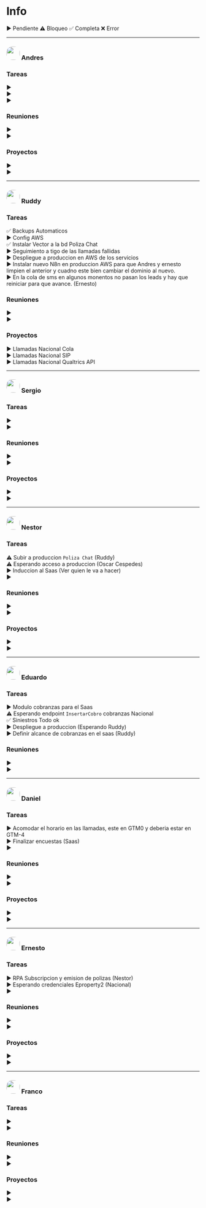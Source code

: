 
# Info

▶️ Pendiente 
⚠️ Bloqueo 
✅ Completa 
❌ Error


---
### <img alt="" src="https://avatars.githubusercontent.com/u/190029028?s=40&v=4" width="35px" style="border-radius:15px"/> Andres



### Tareas

▶️   
▶️   
▶️   

### Reuniones

▶️   
▶️ 

### Proyectos

▶️   
▶️ 

---
### <img alt="" src="https://avatars.githubusercontent.com/u/7370358?v=4" width="35px" style="border-radius:15px"/> Ruddy


### Tareas

✅ Backups Automaticos  
▶️ Config AWS  
✅ Instalar Vector a la bd Poliza Chat  
▶️ Seguimiento a tigo de las llamadas fallidas   
▶️ Despliegue a produccion en AWS de los servicios  
▶️ Instalar nuevo N8n en produccion AWS para que Andres y ernesto limpien el anterior y cuadno este bien cambiar el dominio al nuevo.  
▶️ En la cola de sms en algunos monentos no pasan los leads y hay que reiniciar para que avance. (Ernesto)



### Reuniones

▶️   
▶️ 

### Proyectos

▶️ Llamadas Nacional Cola  
▶️ Llamadas Nacional SIP  
▶️ Llamadas Nacional Qualtrics API  


---
### <img alt="" src="https://avatars.githubusercontent.com/u/203130737?s=96&v=4" width="35px" style="border-radius:15px"/> Sergio


### Tareas

▶️   
▶️ 


### Reuniones

▶️   
▶️ 

### Proyectos

▶️   
▶️ 

---
### <img alt="" src="https://avatars.githubusercontent.com/u/87881011?s=40&v=4" width="35px" style="border-radius:15px"/> Nestor


### Tareas

⚠️ Subir a produccion `Poliza Chat` (Ruddy)  
⚠️ Esperando acceso a produccion (Oscar Cespedes)  
▶️ Induccion al Saas (Ver quien le va a hacer)  
▶️   

### Reuniones

▶️   
▶️ 


### Proyectos

▶️   
▶️ 


---
### <img alt="" src="https://avatars.githubusercontent.com/u/52632798?s=40&v=4" width="35px" style="border-radius:15px"/> Eduardo


### Tareas

▶️ Modulo cobranzas para el Saas  
⚠️ Esperando endpoint `InsertarCobro` cobranzas Nacional  
✅ Siniestros Todo ok  
▶️ Despliegue a produccion (Esperando Ruddy)  
▶️ Definir alcance de cobranzas en el saas (Ruddy) 

### Reuniones

▶️   
▶️ 

---
### <img alt="" src="https://avatars.githubusercontent.com/u/88285208?s=40&v=4" width="35px" style="border-radius:15px"/> Daniel


### Tareas

▶️ Acomodar el horario en las llamadas, este en GTM0 y deberia estar en GTM-4  
▶️ Finalizar encuestas (Saas)  
▶️ 

### Reuniones

▶️   
▶️ 


### Proyectos

▶️   
▶️ 


---
### <img alt="" src="https://avatars.githubusercontent.com/u/219041156?s=40&v=4" width="35px" style="border-radius:15px"/> Ernesto



### Tareas

▶️ RPA Subscripcion y emision de polizas (Nestor)   
▶️ Esperando credenciales Eproperty2 (Nacional)   
▶️ 

### Reuniones

▶️   
▶️ 


### Proyectos

▶️   
▶️ 


---
### <img alt="" src="https://avatars.githubusercontent.com/u/56702726?s=40&v=4" width="35px" style="border-radius:15px"/> Franco



### Tareas

▶️   
▶️ 


### Reuniones

▶️   
▶️ 

### Proyectos

▶️   
▶️ 


